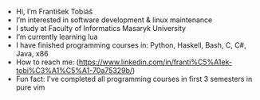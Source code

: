 - Hi, I’m František Tobiáš
- I’m interested in software development & linux maintenance
- I study at Faculty of Informatics Masaryk University
- I’m currently learning lua
- I have finished programming courses in: Python, Haskell, Bash, C, C#, Java, x86
- How to reach me: (https://www.linkedin.com/in/franti%C5%A1ek-tobi%C3%A1%C5%A1-70a75329b/)
- Fun fact: I've completed all programming courses in first 3 semesters in pure vim

<!---
fatobias/fatobias is a ✨ special ✨ repository because its `README.md` (this file) appears on your GitHub profile.
You can click the Preview link to take a look at your changes.
--->
